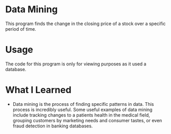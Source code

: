 # Data Mining 
This program finds the change in the closing price of a stock over a specific period of time. 
# Usage 
The code for this program is only for viewing purposes as it used a database. 
# What I Learned
- Data mining is the process of finding specific patterns in data. This process is incredibly useful. Some useful examples of data mining include tracking changes to a patients health in the medical field, grouping customers by marketing needs and consumer tastes, or even fraud detection in banking databases. 


